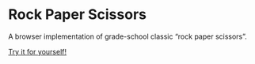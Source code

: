 <h1>Rock Paper Scissors</h1>
<p>A browser implementation of grade-school classic “rock paper scissors”.</p>
<a href='https://sadhgun.github.io/Rock-Paper-Scissors/'>Try it for yourself!</a>
